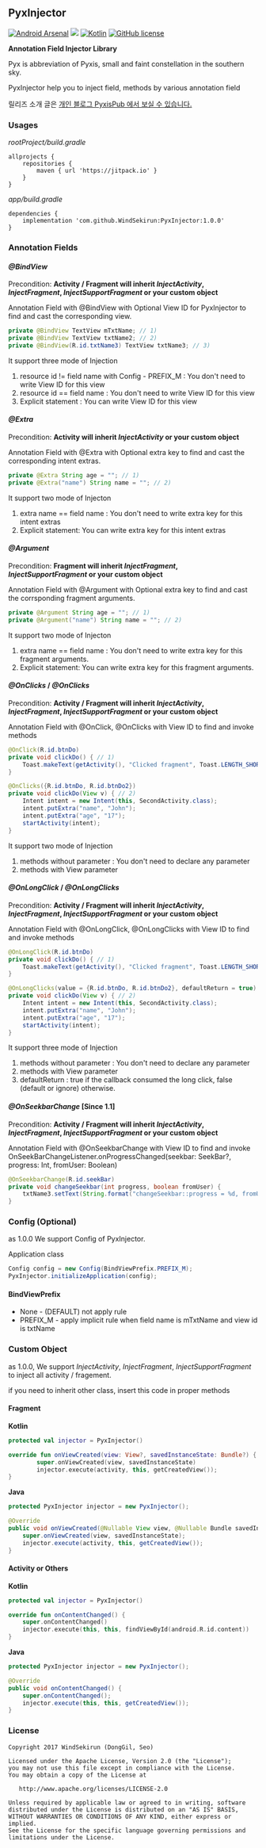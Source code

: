 ## PyxInjector
[![Android Arsenal](https://img.shields.io/badge/Android%20Arsenal-PyxInjector-brightgreen.svg?style=flat)](https://android-arsenal.com/details/1/6362) [![](https://jitpack.io/v/WindSekirun/PyxInjector.svg)](https://jitpack.io/#WindSekirun/PyxInjector) [![Kotlin](https://img.shields.io/badge/kotlin-1.1.4-blue.svg)](http://kotlinlang.org) [![GitHub license](https://img.shields.io/badge/license-Apache%20License%202.0-blue.svg?style=flat)](http://www.apache.org/licenses/LICENSE-2.0) 


**Annotation Field Injector Library**

Pyx is abbreviation of Pyxis, small and faint constellation in the southern sky.

PyxInjector help you to inject field, methods by various annotation field

릴리즈 소개 글은 [개인 블로그 PyxisPub 에서 보실 수 있습니다.](https://blog.uzuki.live/pyxinjector-dependency-injections/)

### Usages

*rootProject/build.gradle*
```	
allprojects {
    repositories {
	    maven { url 'https://jitpack.io' }
    }
}
```

*app/build.gradle*
```
dependencies {
    implementation 'com.github.WindSekirun:PyxInjector:1.0.0'
}
```

### Annotation Fields

#### *@BindView*
Precondition: **Activity / Fragment will inherit *InjectActivity*, *InjectFragment*, *InjectSupportFragment* or your custom object**

Annotation Field with @BindView with Optional View ID for PyxInjector to find and cast the corresponding view.

```Java
private @BindView TextView mTxtName; // 1)
private @BindView TextView txtName2; // 2)
private @BindView(R.id.txtName3) TextView txtName3; // 3)
```

It support three mode of Injection

1. resource id != field name with Config - PREFIX_M : You don't need to write View ID for this view
2. resource id == field name : You don't need to write View ID for this view
3. Explicit statement : You can write View ID for this view

#### *@Extra*
Precondition: **Activity will inherit *InjectActivity* or your custom object**

Annotation Field with @Extra with Optional extra key to find and cast the corresponding intent extras.

```Java
private @Extra String age = ""; // 1)
private @Extra("name") String name = ""; // 2)
```

It support two mode of Injecton

1. extra name == field name : You don't need to write extra key for this intent extras
2. Explicit statement: You can write extra key for this intent extras

#### *@Argument*
Precondition: **Fragment will inherit *InjectFragment*, *InjectSupportFragment* or your custom object**

Annotation Field with @Argument with Optional extra key to find and cast the corrsponding fragment arguments.

```Java
private @Argument String age = ""; // 1)
private @Argument("name") String name = ""; // 2)
```

It support two mode of Injecton

1. extra name == field name : You don't need to write extra key for this fragment arguments.
2. Explicit statement: You can write extra key for this fragment arguments.

#### *@OnClicks* / *@OnClicks*
Precondition: **Activity / Fragment will inherit *InjectActivity*, *InjectFragment*, *InjectSupportFragment* or your custom object**

Annotation Field with @OnClick, @OnClicks with View ID to find and invoke methods

```Java
@OnClick(R.id.btnDo)
private void clickDo() { // 1)
    Toast.makeText(getActivity(), "Clicked fragment", Toast.LENGTH_SHORT).show();
}

@OnClicks({R.id.btnDo, R.id.btnDo2})
private void clickDo(View v) { // 2)
    Intent intent = new Intent(this, SecondActivity.class);
    intent.putExtra("name", "John");
    intent.putExtra("age", "17");
    startActivity(intent);
}
```

It support two mode of Injection
1. methods without parameter : You don't need to declare any parameter
2. methods with View parameter

#### *@OnLongClick* / *@OnLongClicks*
Precondition: **Activity / Fragment will inherit *InjectActivity*, *InjectFragment*, *InjectSupportFragment* or your custom object**

Annotation Field with @OnLongClick, @OnLongClicks with View ID to find and invoke methods

```Java
@OnLongClick(R.id.btnDo)
private void clickDo() { // 1)
    Toast.makeText(getActivity(), "Clicked fragment", Toast.LENGTH_SHORT).show();
}

@OnLongClicks(value = {R.id.btnDo, R.id.btnDo2}, defaultReturn = true)
private void clickDo(View v) { // 2)
    Intent intent = new Intent(this, SecondActivity.class);
    intent.putExtra("name", "John");
    intent.putExtra("age", "17");
    startActivity(intent);
}
```

It support three mode of Injection
1. methods without parameter : You don't need to declare any parameter
2. methods with View parameter
3. defaultReturn : true if the callback consumed the long click, false (default or ignore) otherwise.

#### *@OnSeekbarChange* [Since 1.1]
Precondition: **Activity / Fragment will inherit *InjectActivity*, *InjectFragment*, *InjectSupportFragment* or your custom object**

Annotation Field with @OnSeekbarChange with View ID to find and invoke OnSeekBarChangeListener.onProgressChanged(seekbar: SeekBar?, progress: Int, fromUser: Boolean)

```Java
@OnSeekbarChange(R.id.seekBar)
private void changeSeekbar(int progress, boolean fromUser) {
    txtName3.setText(String.format("changeSeekbar::progress = %d, fromUser = %s", progress, String.valueOf(fromUser)));
}
```

### Config (Optional)
as 1.0.0 We support Config of PyxInjector.

Application class
```Java
Config config = new Config(BindViewPrefix.PREFIX_M);
PyxInjector.initializeApplication(config);
```

#### BindViewPrefix
* None - (DEFAULT) not apply rule
* PREFIX_M - apply implicit rule when field name is mTxtName and view id is txtName

### Custom Object
as 1.0.0, We support *InjectActivity*, *InjectFragment*, *InjectSupportFragment* to inject all activity / fragement.

if you need to inherit other class, insert this code in proper methods

#### Fragment

**Kotlin**
```Kotlin
protected val injector = PyxInjector()

override fun onViewCreated(view: View?, savedInstanceState: Bundle?) {
        super.onViewCreated(view, savedInstanceState)
        injector.execute(activity, this, getCreatedView());
}
```

**Java**
```Java
protected PyxInjector injector = new PyxInjector();

@Override
public void onViewCreated(@Nullable View view, @Nullable Bundle savedInstanceState) {
    super.onViewCreated(view, savedInstanceState);
    injector.execute(activity, this, getCreatedView());
}
```

#### Activity or Others

**Kotlin**
```Kotlin
protected val injector = PyxInjector()

override fun onContentChanged() {
    super.onContentChanged()
    injector.execute(this, this, findViewById(android.R.id.content))
}
```

**Java**
```Java
protected PyxInjector injector = new PyxInjector();

@Override
public void onContentChanged() {
    super.onContentChanged();
    injector.execute(this, this, getCreatedView());
}
```

### License 
```
Copyright 2017 WindSekirun (DongGil, Seo)

Licensed under the Apache License, Version 2.0 (the "License");
you may not use this file except in compliance with the License.
You may obtain a copy of the License at

   http://www.apache.org/licenses/LICENSE-2.0

Unless required by applicable law or agreed to in writing, software
distributed under the License is distributed on an "AS IS" BASIS,
WITHOUT WARRANTIES OR CONDITIONS OF ANY KIND, either express or implied.
See the License for the specific language governing permissions and
limitations under the License.
```
